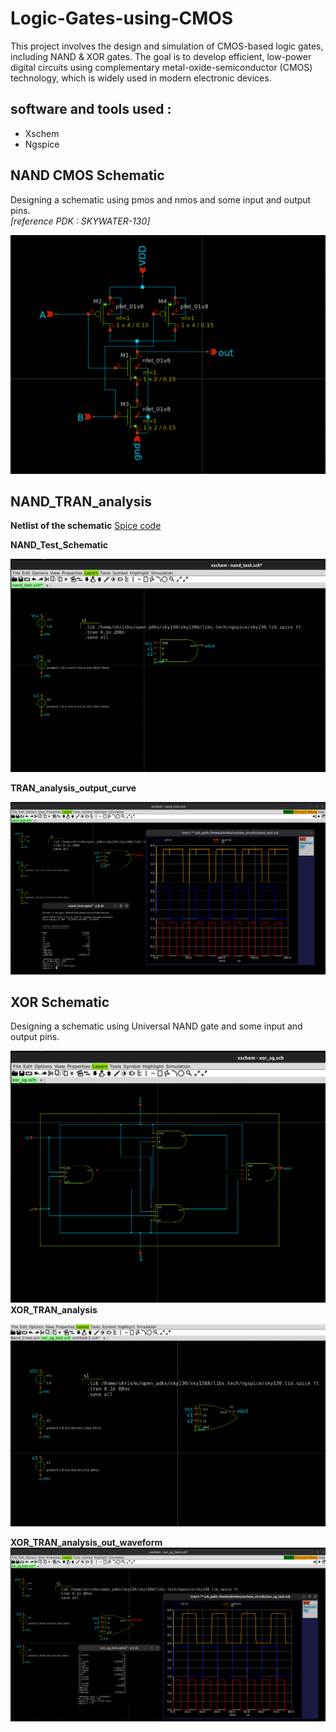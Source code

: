 # Logic-Gates-using-CMOS
This project involves the design and simulation of CMOS-based logic gates, including NAND & XOR gates. The goal is to develop efficient, low-power digital circuits using complementary metal-oxide-semiconductor (CMOS) technology, which is widely used in modern electronic devices.
## software and tools used :

- Xschem 
- Ngspice

## NAND CMOS Schematic 
Designing a schematic using pmos and nmos and some input and output pins.   
_[reference PDK : SKYWATER-130]_ 

![NAND_CMOS_Schematic](https://github.com/shrishu-kumar/Logic-Gates-using-CMOS/blob/main/screenshots/nand_cmos_.png)
## NAND_TRAN_analysis 

**Netlist of the schematic**
[Spice code](https://github.com/shrishu-kumar/Logic-Gates-using-CMOS/blob/main/Schematic%20and%20Spice%20code/Nand_Cmos.spice)

**NAND_Test_Schematic**

![NAND_analysis_schematic](https://github.com/shrishu-kumar/Logic-Gates-using-CMOS/blob/main/screenshots/nand_test.png)

**TRAN_analysis_output_curve**

![TRAN_analysis curve](https://github.com/shrishu-kumar/Logic-Gates-using-CMOS/blob/main/screenshots/nand_test_ss.png)
## XOR Schematic 
Designing a schematic using Universal NAND gate and some input and output pins.   

![XOR_CMOS_Schematic](https://github.com/shrishu-kumar/Logic-Gates-using-CMOS/blob/main/screenshots/xor_sch.png)
**XOR_TRAN_analysis**

![XOR_CMOS_Schematic_test](https://github.com/shrishu-kumar/Logic-Gates-using-CMOS/blob/main/screenshots/XOR_TEST_TRAN.png)

**XOR_TRAN_analysis_out_waveform**
![XOR_CMOS_Schematic_test_waveform](https://github.com/shrishu-kumar/Logic-Gates-using-CMOS/blob/main/screenshots/xor_test_ss.png)
